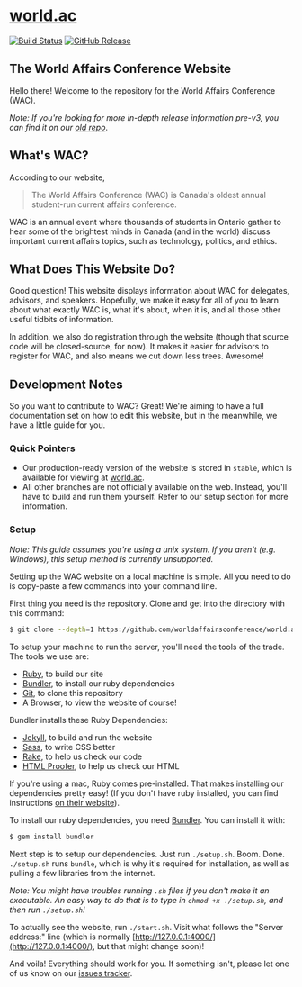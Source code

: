 # [world.ac](http://world.ac)
[![Build Status](https://travis-ci.org/worldaffairsconference/world.ac.svg?branch=master)](https://travis-ci.org/worldaffairsconference/world.ac)
[![GitHub Release](https://img.shields.io/github/release/worldaffairsconference/world.ac.svg)](https://github.com/worldaffairsconference/world.ac/releases)

## The World Affairs Conference Website

Hello there! Welcome to the repository for the World Affairs Conference (WAC).

*Note: If you're looking for more in-depth release information pre-v3, you can find it on our [old repo](https://github.com/malsf21/world.ac)*.

## What's WAC?

According to our website,

> The World Affairs Conference (WAC) is Canada's oldest annual student-run current affairs conference.

WAC is an annual event where thousands of students in Ontario gather to hear some of the brightest minds in Canada (and in the world) discuss important current affairs topics, such as technology, politics, and ethics.

## What Does This Website Do?

Good question! This website displays information about WAC for delegates, advisors, and speakers. Hopefully, we make it easy for all of you to learn about what exactly WAC is, what it's about, when it is, and all those other useful tidbits of information.

In addition, we also do registration through the website (though that source code will be closed-source, for now). It makes it easier for advisors to register for WAC, and also means we cut down less trees. Awesome!

## Development Notes

So you want to contribute to WAC? Great! We're aiming to have a full documentation set on how to edit this website, but in the meanwhile, we have a little guide for you.

### Quick Pointers

* Our production-ready version of the website is stored in `stable`, which is available for viewing at [world.ac](http://world.ac).
* All other branches are not officially available on the web. Instead, you'll have to build and run them yourself. Refer to our setup section for more information.

### Setup

*Note: This guide assumes you're using a unix system. If you aren't (e.g. Windows), this setup method is currently unsupported.*

Setting up the WAC website on a local machine is simple. All you need to do is copy-paste a few commands into your command line.

First thing you need is the repository. Clone and get into the directory with this command:

```bash
$ git clone --depth=1 https://github.com/worldaffairsconference/world.ac.git && cd world.ac
```

To setup your machine to run the server, you'll need the tools of the trade. The tools we use are:

* [Ruby](https://www.ruby-lang.org/en/), to build our site
* [Bundler](https://bundler.io/), to install our ruby dependencies
* [Git](https://git-scm.com/), to clone this repository
* A Browser, to view the website of course!

Bundler installs these Ruby Dependencies:
* [Jekyll](https://jekyllrb.com), to build and run the website
* [Sass](http://sass-lang.com/), to write CSS better
* [Rake](https://github.com/ruby/rake), to help us check our code
* [HTML Proofer](https://github.com/gjtorikian/html-proofer), to help us check our HTML

If you're using a mac, Ruby comes pre-installed. That makes installing our dependencies pretty easy! (If you don't have ruby installed, you can find instructions [on their website](https://www.ruby-lang.org/en/)).

To install our ruby dependencies, you need [Bundler](https://bundler.io/). You can install it with:

```bash
$ gem install bundler
```

Next step is to setup our dependencies. Just run `./setup.sh`. Boom. Done. `./setup.sh` runs `bundle`, which is why it's required for installation, as well as pulling a few libraries from the internet.

*Note: You might have troubles running `.sh` files if you don't make it an executable. An easy way to do that is to type in `chmod +x ./setup.sh`, and then run `./setup.sh`!*

To actually see the website, run `./start.sh`. Visit what follows the "Server address:" line (which is normally [http://127.0.0.1:4000/](http://127.0.0.1:4000/), but that might change soon)!

And voila! Everything should work for you. If something isn't, please let one of us know on our [issues tracker](https://github.com/malsf21/world.ac/issues).
